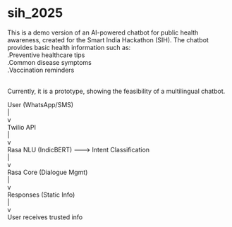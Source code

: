 # sih_2025
This is a demo version of an AI-powered chatbot for public health awareness, created for the Smart India Hackathon (SIH).
The chatbot provides basic health information such as:<br>
.Preventive healthcare tips<br>
.Common disease symptoms<br>
.Vaccination reminders<br><br>

Currently, it is a prototype, showing the feasibility of a multilingual chatbot.<br>



User (WhatsApp/SMS)<br>
        |<br>
        v<br>
   Twilio API<br>
        |<br>
        v<br>
   Rasa NLU (IndicBERT) ---> Intent Classification<br>
        |<br>
        v<br>
   Rasa Core (Dialogue Mgmt)<br>
        |<br>
        v<br>
   Responses (Static Info)<br>
        |<br>
        v<br>
User receives trusted info<br>


